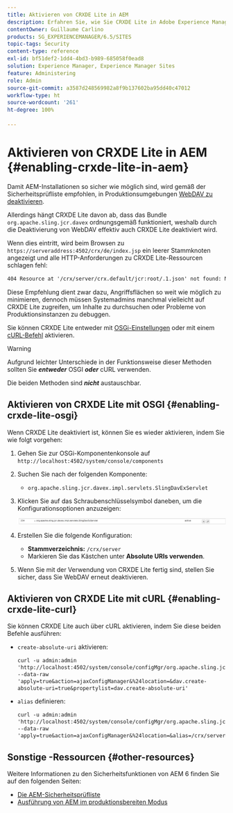 ```yaml
---
title: Aktivieren von CRXDE Lite in AEM
description: Erfahren Sie, wie Sie CRXDE Lite in Adobe Experience Manager aktivieren.
contentOwner: Guillaume Carlino
products: SG_EXPERIENCEMANAGER/6.5/SITES
topic-tags: Security
content-type: reference
exl-id: bf51def2-1dd4-4bd3-b989-685058f0ead8
solution: Experience Manager, Experience Manager Sites
feature: Administering
role: Admin
source-git-commit: a3587d248569982a8f9b137602ba95dd40c47012
workflow-type: ht
source-wordcount: '261'
ht-degree: 100%

---
```


# Aktivieren von CRXDE Lite in AEM {#enabling-crxde-lite-in-aem}

Damit AEM-Installationen so sicher wie möglich sind, wird gemäß der Sicherheitsprüfliste empfohlen, in Produktionsumgebungen [WebDAV zu deaktivieren](/help/sites-administering/security-checklist.md#disable-webdav).

Allerdings hängt CRXDE Lite davon ab, dass das Bundle `org.apache.sling.jcr.davex` ordnungsgemäß funktioniert, weshalb durch die Deaktivierung von WebDAV effektiv auch CRXDE Lite deaktiviert wird.

Wenn dies eintritt, wird beim Browsen zu `https://serveraddress:4502/crx/de/index.jsp` ein leerer Stammknoten angezeigt und alle HTTP-Anforderungen zu CRXDE Lite-Ressourcen schlagen fehl:

```xml
404 Resource at '/crx/server/crx.default/jcr:root/.1.json' not found: No resource found
```

Diese Empfehlung dient zwar dazu, Angriffsflächen so weit wie möglich zu minimieren, dennoch müssen Systemadmins manchmal vielleicht auf CRXDE Lite zugreifen, um Inhalte zu durchsuchen oder Probleme von Produktionsinstanzen zu debuggen.

Sie können CRXDE Lite entweder mit [OSGi-Einstellungen](#enabling-crxde-lite-osgi) oder mit einem [cURL-Befehl](#enabling-crxde-lite-curl) aktivieren.

>[!WARNING]
>
>Aufgrund leichter Unterschiede in der Funktionsweise dieser Methoden sollten Sie ***entweder*** OSGI ***oder*** cURL verwenden.
>
>Die beiden Methoden sind ***nicht*** austauschbar.

## Aktivieren von CRXDE Lite mit OSGI {#enabling-crxde-lite-osgi}

Wenn CRXDE Lite deaktiviert ist, können Sie es wieder aktivieren, indem Sie wie folgt vorgehen:

1. Gehen Sie zur OSGi-Komponentenkonsole auf `http://localhost:4502/system/console/components`
1. Suchen Sie nach der folgenden Komponente:

   * `org.apache.sling.jcr.davex.impl.servlets.SlingDavExServlet`

1. Klicken Sie auf das Schraubenschlüsselsymbol daneben, um die Konfigurationsoptionen anzuzeigen:

   ![chlimage_1-80](assets/chlimage_1-80a.png)

1. Erstellen Sie die folgende Konfiguration:

   * **Stammverzeichnis:** `/crx/server`
   * Markieren Sie das Kästchen unter **Absolute URIs verwenden**.

1. Wenn Sie mit der Verwendung von CRXDE Lite fertig sind, stellen Sie sicher, dass Sie WebDAV erneut deaktivieren.

## Aktivieren von CRXDE Lite mit cURL {#enabling-crxde-lite-curl}

Sie können CRXDE Lite auch über cURL aktivieren, indem Sie diese beiden Befehle ausführen:

* `create-absolute-uri` aktivieren:

  ```shell
  curl -u admin:admin 'http://localhost:4502/system/console/configMgr/org.apache.sling.jcr.davex.impl.servlets.SlingDavExServlet' --data-raw 'apply=true&action=ajaxConfigManager&%24location=&dav.create-absolute-uri=true&propertylist=dav.create-absolute-uri'
  ```

* `alias` definieren:

  ```shell
  curl -u admin:admin 'http://localhost:4502/system/console/configMgr/org.apache.sling.jcr.davex.impl.servlets.SlingDavExServlet' --data-raw 'apply=true&action=ajaxConfigManager&%24location=&alias=/crx/server&propertylist=alias'
  ```

## Sonstige -Ressourcen {#other-resources}

Weitere Informationen zu den Sicherheitsfunktionen von AEM 6 finden Sie auf den folgenden Seiten:

* [Die AEM-Sicherheitsprüfliste](/help/sites-administering/security-checklist.md)
* [Ausführung von AEM im produktionsbereiten Modus](/help/sites-administering/production-ready.md)
